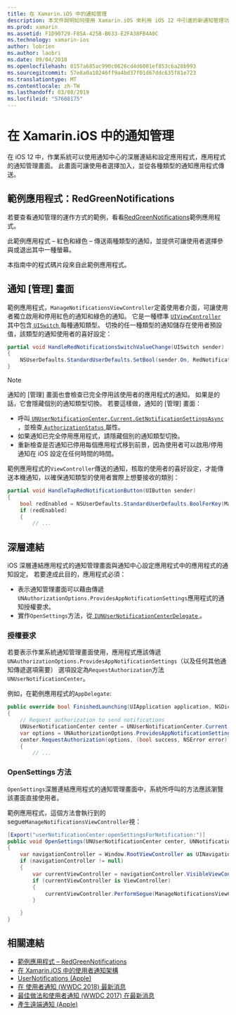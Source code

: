 ```yaml
---
title: 在 Xamarin.iOS 中的通知管理
description: 本文件說明如何使用 Xamarin.iOS 來利用 iOS 12 中引進的新通知管理功能。
ms.prod: xamarin
ms.assetid: F1D90729-F85A-425B-B633-E2FA38FB4A0C
ms.technology: xamarin-ios
author: lobrien
ms.author: laobri
ms.date: 09/04/2018
ms.openlocfilehash: 0157a685ac990c0626cd4d6001ef853c6a28b993
ms.sourcegitcommit: 57e8a0a10246ff9a4bd37f01d67ddc635f81e723
ms.translationtype: MT
ms.contentlocale: zh-TW
ms.lasthandoff: 03/08/2019
ms.locfileid: "57668175"
---
```

# <a name="notification-management-in-xamarinios"></a>在 Xamarin.iOS 中的通知管理

在 iOS 12 中，作業系統可以使用通知中心的深層連結和設定應用程式，應用程式的通知管理畫面。 此畫面可讓使用者選擇加入，並從各種類型的通知應用程式傳送。

## <a name="sample-app-redgreennotifications"></a>範例應用程式：RedGreenNotifications

若要查看通知管理的運作方式的範例，看看[RedGreenNotifications](https://developer.xamarin.com/samples/monotouch/iOS12/RedGreenNotifications)範例應用程式。

此範例應用程式 – 紅色和綠色 – 傳送兩種類型的通知，並提供可讓使用者選擇參與或退出其中一種螢幕。

本指南中的程式碼片段來自此範例應用程式。

## <a name="notification-management-screen"></a>通知 [管理] 畫面

範例應用程式，`ManageNotificationsViewController`定義使用者介面，可讓使用者獨立啟用和停用紅色的通知和綠色的通知。 它是一種標準 [`UIViewController`](xref:UIKit.UIViewController)
其中包含[ `UISwitch` ](xref:UIKit.UISwitch)每種通知類型。 切換的任一種類型的通知儲存在使用者預設值，該類型的通知使用者的喜好設定：

```csharp
partial void HandleRedNotificationsSwitchValueChange(UISwitch sender)
{
    NSUserDefaults.StandardUserDefaults.SetBool(sender.On, RedNotificationsEnabledKey);
}
```

> [!NOTE]
> 通知的 [管理] 畫面也會檢查已完全停用該使用者的應用程式的通知。 如果是的話，它會隱藏個別的通知類型切換。 若要這樣做，通知的 [管理] 畫面：
>
> - 呼叫[ `UNUserNotificationCenter.Current.GetNotificationSettingsAsync` ](xref:UserNotifications.UNUserNotificationCenter.GetNotificationSettingsAsync) ，並檢查[ `AuthorizationStatus` ](xref:UserNotifications.UNNotificationSettings.AuthorizationStatus)屬性。
> - 如果通知已完全停用應用程式，請隱藏個別的通知類型切換。
> - 重新檢查是否通知已停用每個應用程式移到前景，因為使用者可以啟用/停用通知在 iOS 設定在任何時間的時間。

範例應用程式的`ViewController`傳送的通知，核取的使用者的喜好設定，才能傳送本機通知，以確保通知類型的使用者實際上想要接收的類別：

```csharp
partial void HandleTapRedNotificationButton(UIButton sender)
{
    bool redEnabled = NSUserDefaults.StandardUserDefaults.BoolForKey(ManageNotificationsViewController.RedNotificationsEnabledKey);
    if (redEnabled)
    {
        // ...
```

## <a name="deep-link"></a>深層連結

iOS 深層連結應用程式的通知管理畫面與通知中心設定應用程式中的應用程式的通知設定。 若要達成此目的，應用程式必須：

- 表示通知管理畫面可以藉由傳遞`UNAuthorizationOptions.ProvidesAppNotificationSettings`應用程式的通知授權要求。
- 實作`OpenSettings`方法，從[ `IUNUserNotificationCenterDelegate` ](xref:UserNotifications.IUNUserNotificationCenterDelegate)。

### <a name="authorization-request"></a>授權要求

若要表示作業系統通知管理畫面使用，應用程式應該傳遞`UNAuthorizationOptions.ProvidesAppNotificationSettings`（以及任何其他通知傳遞選項需要） 選項設定為`RequestAuthorization`方法`UNUserNotificationCenter`。

例如，在範例應用程式的`AppDelegate`:

```csharp
public override bool FinishedLaunching(UIApplication application, NSDictionary launchOptions)
{
    // Request authorization to send notifications
    UNUserNotificationCenter center = UNUserNotificationCenter.Current;
    var options = UNAuthorizationOptions.ProvidesAppNotificationSettings | UNAuthorizationOptions.Alert | UNAuthorizationOptions.Sound | UNAuthorizationOptions.Provisional;
    center.RequestAuthorization(options, (bool success, NSError error) =>
    {
        // ...
```

### <a name="opensettings-method"></a>OpenSettings 方法

`OpenSettings`深層連結應用程式的通知管理畫面中，系統所呼叫的方法應該瀏覽該畫面直接使用者。

範例應用程式，這個方法會執行到的 segue`ManageNotificationsViewController`視：

```csharp
[Export("userNotificationCenter:openSettingsForNotification:")]
public void OpenSettings(UNUserNotificationCenter center, UNNotification notification)
{
    var navigationController = Window.RootViewController as UINavigationController;
    if (navigationController != null)
    {
        var currentViewController = navigationController.VisibleViewController;
        if (currentViewController is ViewController)
        {
            currentViewController.PerformSegue(ManageNotificationsViewController.ShowManageNotificationsSegue, this);
        }

    }
}
```

## <a name="related-links"></a>相關連結

- [範例應用程式 – RedGreenNotifications](https://developer.xamarin.com/samples/monotouch/iOS12/RedGreenNotifications)
- [在 Xamarin.iOS 中的使用者通知架構](~/ios/platform/user-notifications/index.md)
- [UserNotifications (Apple)](https://developer.apple.com/documentation/usernotifications?language=objc)
- [在 使用者通知 (WWDC 2018) 最新消息](https://developer.apple.com/videos/play/wwdc2018/710/)
- [最佳做法和使用者通知 (WWDC 2017) 在最新消息](https://developer.apple.com/videos/play/wwdc2017/708/)
- [產生遠端通知 (Apple)](https://developer.apple.com/documentation/usernotifications/setting_up_a_remote_notification_server/generating_a_remote_notification)
